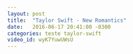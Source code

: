 ```yaml
---
layout: post
title:  "Taylor Swift - New Romantics"
date:   2016-06-17 20:41:00 -0300
categories: teste taylor-swift
video_id: wyK7YuwUWsU
---
```



